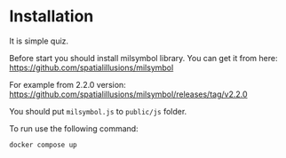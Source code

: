 # Installation

It is simple quiz. 

Before start you should install milsymbol library.
You can get it from here: https://github.com/spatialillusions/milsymbol

For example from 2.2.0 version: https://github.com/spatialillusions/milsymbol/releases/tag/v2.2.0

You should put `milsymbol.js` to `public/js` folder.

To run use the following command:

```bash
docker compose up
```